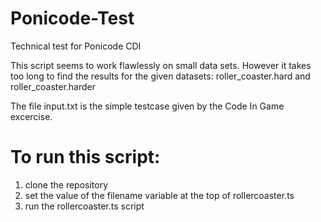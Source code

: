 # Ponicode-Test
Technical test for Ponicode CDI

This script seems to work flawlessly on small data sets. However it takes too long to find the results for the given datasets: roller_coaster.hard and roller_coaster.harder 

The file input.txt is the simple testcase given by the Code In Game excercise.

# To run this script: 
1) clone the repository
2) set the value of the filename variable at the top of rollercoaster.ts
3) run the rollercoaster.ts script
